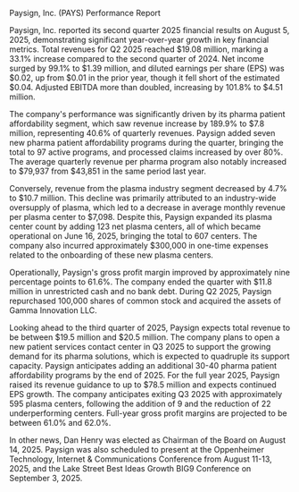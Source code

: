 Paysign, Inc. (PAYS) Performance Report

Paysign, Inc. reported its second quarter 2025 financial results on August 5, 2025, demonstrating significant year-over-year growth in key financial metrics. Total revenues for Q2 2025 reached $19.08 million, marking a 33.1% increase compared to the second quarter of 2024. Net income surged by 99.1% to $1.39 million, and diluted earnings per share (EPS) was $0.02, up from $0.01 in the prior year, though it fell short of the estimated $0.04. Adjusted EBITDA more than doubled, increasing by 101.8% to $4.51 million.

The company's performance was significantly driven by its pharma patient affordability segment, which saw revenue increase by 189.9% to $7.8 million, representing 40.6% of quarterly revenues. Paysign added seven new pharma patient affordability programs during the quarter, bringing the total to 97 active programs, and processed claims increased by over 80%. The average quarterly revenue per pharma program also notably increased to $79,937 from $43,851 in the same period last year.

Conversely, revenue from the plasma industry segment decreased by 4.7% to $10.7 million. This decline was primarily attributed to an industry-wide oversupply of plasma, which led to a decrease in average monthly revenue per plasma center to $7,098. Despite this, Paysign expanded its plasma center count by adding 123 net plasma centers, all of which became operational on June 16, 2025, bringing the total to 607 centers. The company also incurred approximately $300,000 in one-time expenses related to the onboarding of these new plasma centers.

Operationally, Paysign's gross profit margin improved by approximately nine percentage points to 61.6%. The company ended the quarter with $11.8 million in unrestricted cash and no bank debt. During Q2 2025, Paysign repurchased 100,000 shares of common stock and acquired the assets of Gamma Innovation LLC.

Looking ahead to the third quarter of 2025, Paysign expects total revenue to be between $19.5 million and $20.5 million. The company plans to open a new patient services contact center in Q3 2025 to support the growing demand for its pharma solutions, which is expected to quadruple its support capacity. Paysign anticipates adding an additional 30-40 pharma patient affordability programs by the end of 2025. For the full year 2025, Paysign raised its revenue guidance to up to $78.5 million and expects continued EPS growth. The company anticipates exiting Q3 2025 with approximately 595 plasma centers, following the addition of 9 and the reduction of 22 underperforming centers. Full-year gross profit margins are projected to be between 61.0% and 62.0%.

In other news, Dan Henry was elected as Chairman of the Board on August 14, 2025. Paysign was also scheduled to present at the Oppenheimer Technology, Internet & Communications Conference from August 11-13, 2025, and the Lake Street Best Ideas Growth BIG9 Conference on September 3, 2025.